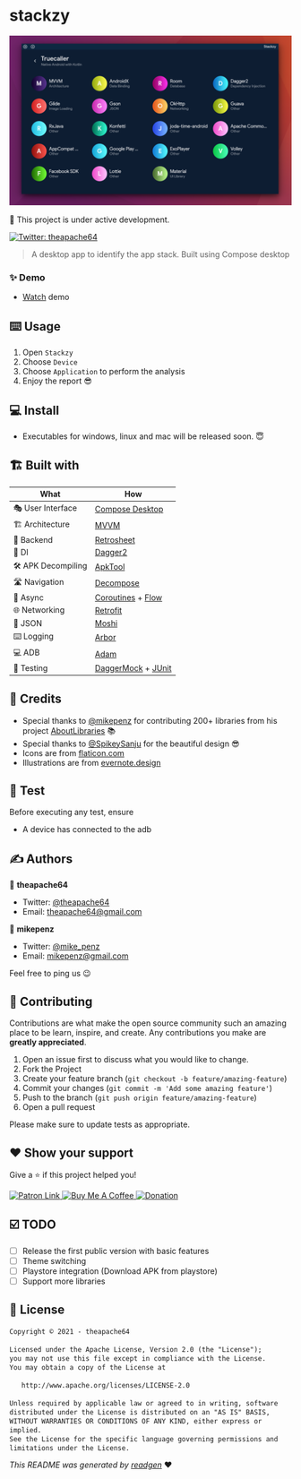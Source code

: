 # stackzy

![](extras/screenshot.png)

👷 This project is under active development.

[comment]: <> (![latestVersion]&#40;https://img.shields.io/github/v/release/theapache64/stackzy&#41;)
<a href="https://twitter.com/theapache64" target="_blank">
<img alt="Twitter: theapache64" src="https://img.shields.io/twitter/follow/theapache64.svg?style=social" />
</a>

> A desktop app to identify the app stack. Built using Compose desktop

### ✨ Demo

- [Watch](https://www.youtube.com/watch?v=HjHQGcKxXaM&ab_channel=theapache64) demo

## ⌨️ Usage

1. Open `Stackzy`
1. Choose `Device`
1. Choose `Application` to perform the analysis
1. Enjoy the report 😎

## 💻 Install

- Executables for windows, linux and mac will be released soon. 😇

## 🏗️️ Built with

| What            | How                        |
|----------------	|------------------------------	|
| 🎭 User Interface    | [Compose Desktop](https://github.com/jetbrains/compose-jb)                |
| 🏗 Architecture    | [MVVM](https://en.wikipedia.org/wiki/Model%E2%80%93view%E2%80%93viewmodel)                            |
| 🧠 Backend    | [Retrosheet](https://github.com/theapache64/retrosheet)                            |
| 💉 DI                | [Dagger2](https://github.com/google/dagger)                        |
| 🛠️ APK Decompiling                | [ApkTool](https://github.com/iBotPeaches/Apktool)                        |
| 🛣️ Navigation        | [Decompose](https://github.com/arkivanov/Decompose)                        |
| 🌊 Async            | [Coroutines](https://kotlinlang.org/docs/coroutines-overview.html) + [Flow](https://kotlin.github.io/kotlinx.coroutines/kotlinx-coroutines-core/kotlinx.coroutines.flow/-flow/)                |
| 🌐 Networking        | [Retrofit](https://github.com/square/retrofit)                        |
| 📄 JSON            | [Moshi](https://github.com/square/moshi)                            |
| ⌨️ Logging            | [Arbor](https://github.com/ToxicBakery/Arbor)                            |
| 💻 ADB            | [Adam](https://malinskiy.github.io/adam/)                            |
| 🧪 Testing            | [DaggerMock](https://github.com/fabioCollini/DaggerMock) + [JUnit](https://github.com/junit-team/junit5)    |

## 🙇 Credits

- Special thanks to [@mikepenz](https://github.com/mikepenz) for contributing 200+ libraries from his
  project [AboutLibraries](https://github.com/mikepenz/AboutLibraries) 📚
- Special thanks to [@SpikeySanju](https://github.com/Spikeysanju) for the beautiful design 😎
- Icons are from [flaticon.com](https://www.flaticon.com/)
- Illustrations are from [evernote.design](https://evernote.design/categories/illustrations/)

## 🥼 Test

Before executing any test, ensure

- A device has connected to the adb

## ✍️ Authors

👤 **theapache64**

* Twitter: <a href="https://twitter.com/theapache64" target="_blank">@theapache64</a>
* Email: theapache64@gmail.com

👤 **mikepenz**

* Twitter: <a href="https://twitter.com/mike_penz" target="_blank">@mike_penz</a>
* Email: mikepenz@gmail.com

Feel free to ping us 😉

## 🤝 Contributing

Contributions are what make the open source community such an amazing place to be learn, inspire, and create. Any
contributions you make are **greatly appreciated**.

1. Open an issue first to discuss what you would like to change.
1. Fork the Project
1. Create your feature branch (`git checkout -b feature/amazing-feature`)
1. Commit your changes (`git commit -m 'Add some amazing feature'`)
1. Push to the branch (`git push origin feature/amazing-feature`)
1. Open a pull request

Please make sure to update tests as appropriate.

## ❤ Show your support

Give a ⭐️ if this project helped you!

<a href="https://www.patreon.com/theapache64">
  <img alt="Patron Link" src="https://c5.patreon.com/external/logo/become_a_patron_button@2x.png" width="160"/>
</a>

<a href="https://www.buymeacoffee.com/theapache64" target="_blank">
    <img src="https://cdn.buymeacoffee.com/buttons/v2/default-yellow.png" alt="Buy Me A Coffee" width="160">
</a>

<a href="https://www.paypal.me/theapache64" target="_blank">
    <img src="https://www.paypalobjects.com/en_US/i/btn/btn_donateCC_LG.gif" alt="Donation" width="160">
</a>

## ☑️ TODO

- [ ] Release the first public version with basic features
- [ ] Theme switching
- [ ] Playstore integration (Download APK from playstore)
- [ ] Support more libraries

## 📝 License

```
Copyright © 2021 - theapache64

Licensed under the Apache License, Version 2.0 (the "License");
you may not use this file except in compliance with the License.
You may obtain a copy of the License at

   http://www.apache.org/licenses/LICENSE-2.0

Unless required by applicable law or agreed to in writing, software
distributed under the License is distributed on an "AS IS" BASIS,
WITHOUT WARRANTIES OR CONDITIONS OF ANY KIND, either express or implied.
See the License for the specific language governing permissions and
limitations under the License.
```

_This README was generated by [readgen](https://github.com/theapache64/readgen)_ ❤